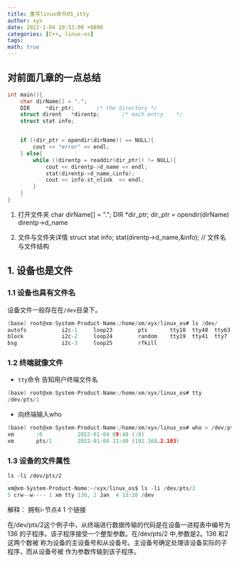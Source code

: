 ```yaml
---
title: 重写linux命令05_stty
author: xyx
date: 2022-1-04 20:33:00 +0800
categories: [C++, linux-os]
tags: 
math: true
---
```



## 对前面几章的一点总结

```c
int main(){
    char dirName[] = ".";
    DIR		*dir_ptr;		/* the directory */
    struct dirent	*direntp;		/* each entry	 */
    struct stat info;


    if ((dir_ptr = opendir(dirName)) == NULL){
        cout << "error" << endl;
    } else{
        while ((direntp = readdir(dir_ptr)) != NULL){
            cout << direntp->d_name << endl;
            stat(direntp->d_name,&info);
            cout << info.st_nlink  << endl;
        }
    }
}
```

1.  打开文件夹
    char dirName[] = ".";
    DIR		*dir_ptr;
    dir_ptr = opendir(dirName)  
    direntp->d_name

2. 文件与文件夹详情 
    struct stat info;
    stat(direntp->d_name,&info);   // 文件名与文件结构


## 1. 设备也是文件

### 1.1 设备也具有文件名

设备文件一般存在在`/dev`目录下。

```c
(base) root@xm-System-Product-Name:/home/xm/xyx/linux_os# ls /dev/
autofs           i2c-1     loop23        pts       tty18  tty40  tty63      ttyS27   vcsa1
block            i2c-2     loop24        random    tty19  tty41  tty7       ttyS28   vcsa2
bsg              i2c-3     loop25        rfkill    
```

### 1.2 终端就像文件

- `tty`命令 告知用户终端文件名

```c
(base) root@xm-System-Product-Name:/home/xm/xyx/linux_os# tty
/dev/pts/1
```

- 向终端输入who

```c
(base) root@xm-System-Product-Name:/home/xm/xyx/linux_os# who > /dev/pts/1
xm       :0           2022-01-04 09:48 (:0)
xm       pts/1        2022-01-04 11:40 (192.168.2.103)
```

### 1.3 设备的文件属性

`ls -li /dev/pts/2`

```c
xm@xm-System-Product-Name:~/xyx/linux_os$ ls -li /dev/pts/2
5 crw--w---- 1 xm tty 136, 2 Jan  4 13:28 /dev
```
解释：
拥有i-节点4    1 个链接   

在/dev/pts/2这个例子中，从终端进行数据传输的代码是在设备一进程表中编号为136
的子程序。该子程序接受一个整型参数。在/dev/pts/2 中,参数是2。136 和2这两个数被
称为设备的主设备号和从设备号。主设备号确定处理该设备实际的子程序，而从设备号被
作为参数传输到该子程序。


